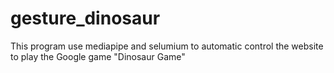 # gesture_dinosaur

This program use mediapipe and selumium to automatic control the website to play the Google game "Dinosaur Game"
